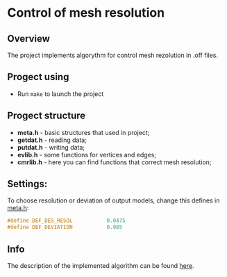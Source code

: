 # Control of mesh resolution

## Overview

The project implements algorythm for control mesh rezolution in .off files.

## Progect using

* Run `make` to launch the project

## Progect structure

* **meta.h**    - basic structures that used in project;
* **getdat.h**  - reading data;
* **putdat.h**  - writing data;
* **evlib.h**   - some functions for vertices and edges;
* **cmrlib.h**  - here you can find functions that correct mesh resolution;

## Settings:

To choose resolution or deviation of output models, change this defines in [meta.h](https://github.com/vakulin95/Control-of-mesh-resolution/blob/master/meta.h): 

```C
#define DEF_DES_RESOL           0.0475
#define DEF_DEVIATION           0.085
```

## Info

The description of the implemented algorithm can be found [here](https://github.com/vakulin95/Control-of-mesh-resolution/tree/master/data/article.pdf).
